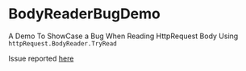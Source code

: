 # BodyReaderBugDemo
A Demo To ShowCase a Bug When Reading HttpRequest Body Using `httpRequest.BodyReader.TryRead`

Issue reported [here](https://github.com/dotnet/aspnetcore/issues/55615)
